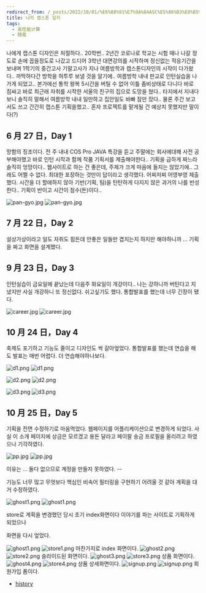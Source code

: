 ```yaml
---
redirect_from: /_posts/2022/10/01/%E6%88%91%E7%9A%84ASC%E5%86%B3%E8%B5%9B%E5%A4%8D%E7%9B%98-%E5%86%92%E9%99%A9-%E5%A4%B1%E8%AF%AF%E4%B8%8E%E7%BF%BB%E8%BD%A6/
title: 나의 캡스톤 일지
tags:
  - 高性能计算
  - 随笔
---
```


나에게 캡스톤 디자인은 처절하다..
20학번.. 2년간 코로나로 학교는 시험 때나 나갈 정도로 손에 꼽을정도로 나갔고 드디어 3학년 대면강의를 시작하며 정신없는 적응기간을 보내며
1학기의 중간고사 기말고사가 지나 여름방학과 캡스톤디자인의 시작이 다가왔다..
까딱하다간 방학을 허투루 보낼 것을 알기에.. 여름방학 내내 판교로 인턴실습을 나가게 되었고.. 
본가에선 통학 왕복 5시간을 버틸 수 없어 이틀 좀비상태로 다니다 바로 짐싸고 바로 최근래 자취를 시작한 서울의 친구의 집으로 도망을 쳤다.. 
타지에서 지내다보니 솔직히 말해서 여름방학 내내 일만하고 집안일도 바빠 잠만 잤다..
물론 주간 보고서도 쓰고 간간히 캡스톤 기획을했고.. 혼자 프로젝트를 맡게될 건 예상치 못했지만 말이다(?)



## 6 月 27 日，Day 1

망함의 징조이다. 전 주 내내 COS Pro JAVA 특강을 듣고 주말에는 회사에대해 사전 공부해야했고 바로 인턴 시작과 함께 작품 기획서를 제출해야한다..
기획을 급하게 짜느라 솔직히 엉망이다.. 웹사이트로 하는 건 좋은데, 주제가 크게 마음에 들지는 않았기에.. 그래도 어쩔 수 없다. 최대한 포장하는 것만이 답이라고 생각했다.
어찌저찌 어영부영 제출했다.
시간을 더 할애하지 않아 기반(기획, 팀)을 탄탄하게 다지지 않은 과거의 나를 반성한다..
기획이 반이고 시간이 점수(돈)이다..

![pan-gyo.jpg](pan-gyo.jpg)
![pan-gyo.jpg](https://s2.loli.net/2022/11/02/cEmxvYoBl4JX6bU.jpg)



## 7 月 22 日，Day 2

설상가상이라고 일도 자취도 힘든데 안좋은 일들만 겹치는지 하지만 해야하니까 ...
기획을 짜고 화면을 설계했다.



## 9 月 23 日，Day 3

인턴실습이 금요일에 끝났는데 다음주 화요일이 개강이다.. 나는 강하니까 버틴다고 지냈지만 사실 개강하니 또 정신없다. 쉬고싶기도 했다.
통합발표를 했는데 너무 긴장이 됐다. 

![career.jpg](career.jpg)
![career.jpg](https://s2.loli.net/2022/11/02/y8c4zZCamRJvWsg.jpg)



## 10 月 24 日，Day 4

축제도 포기하고 기능도 줄이고 디자인도 싹 갈아엎었다.
통합발표를 했는데 연습을 해도 발표는 매번 어렵다. 더 연습해야하나보다.

![d1.png](./d1.png)
![d1.png](https://s2.loli.net/2022/11/02/WdTnl71UYfa6HuS.png)

![d2.png](./d2.png)
![d2.png](https://s2.loli.net/2022/11/02/52FVZERJxsmCaoY.png)

![d3.png](./d3.png)
![d3.png](https://s2.loli.net/2022/11/02/ZkixOcR5HI1XC8m.png)



## 10 月 25 日，Day 5

기획을 전면 수정하기로 마음먹었다. 
웹페이지를 어플리케이션으로 변경하게 되었다.
사실 이 소개 페이지에 상금은 모르겠고 용돈 달라고 페이팔 송금 프로필을 올리려고 하였으나 기각하였다.

![pp.jpg](pp.jpg)
![pp.jpg](https://s2.loli.net/2022/11/02/Zoqv9lS27QUstYg.jpg)

이유는 ... 둘다 없으므로 계정을 만들지 못하였다. --

기능도 너무 많고 무엇보다 핵심인 비속어 필터링을 구현하기 어려울 것 같아 계획을 대거 수정하였다.

![ghost1.png](./ghost1.png)
![ghost1.png](https://s2.loli.net/2022/11/02/PHDRhebXGol5dg3.png)

store로 계획을 변경했던 당시 초기 index화면이다
이야기를 파는 사이트로 기획하게 되었으나

화면을 다시 엎었다.

![ghost1.png](./store1.png)
![store1.png](https://s2.loli.net/2022/11/02/tlfHKkv26LVmbwE.png)
마찬가지로 index 화면이다.
![ghost2.png](./store2.png)
![store2.png](https://s2.loli.net/2022/11/02/trSsWQwmJo1aniD.png)
슬라이드된 화면이다.
![ghost3.png](./store3.png)
![store3.png](https://s2.loli.net/2022/11/02/osKNTYSEJMeOjFk.png)
상품 화면이다.
![ghost4.png](./store4.png)
![store4.png](https://s2.loli.net/2022/11/02/lQGxaLKm1XHEJRM.png)
상품 상세화면이다.
![signup.png](./signup.png)
![signup.png](https://s2.loli.net/2022/11/02/TWxNPsb9QAhIv4k.png)
회원가입 폼이다.



- [history](https://wnthdus.github.io/2022/10/29/%E9%87%8F%E5%AD%90%E7%BA%BF%E8%B7%AF%E6%A8%A1%E6%8B%9F%E5%99%A8QuEST%E5%9C%A8%E5%A4%9AGPU%E5%B9%B3%E5%8F%B0%E4%B8%8A%E7%9A%84%E6%80%A7%E8%83%BD%E4%BC%98%E5%8C%96/)